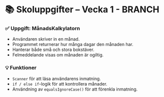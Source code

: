 # 📚 Skoluppgifter – Vecka 1   -  BRANCH

### ✅ Uppgift: MånadsKalkylatorn
- Användaren skriver in en månad.
- Programmet returnerar hur många dagar den månaden har.
- Hanterar både små och stora bokstäver.
- Felmeddelande visas om månaden är ogiltig.

### 💡 Funktioner
- `Scanner` för att läsa användarens inmatning.
- `if / else if`-logik för att kontrollera månader.
- Användning av `equalsIgnoreCase()` för att förenkla inmatning.


